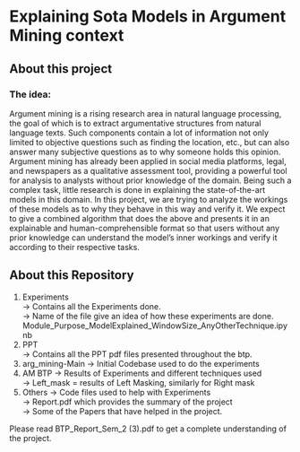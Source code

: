 # Explaining Sota Models in Argument Mining context

## About this project

### The idea:
Argument mining is a rising research area in natural language processing, the goal of which is
to extract argumentative structures from natural language texts. Such components contain a
lot of information not only limited to objective questions such as finding the location, etc., but
can also answer many subjective questions as to why someone holds this opinion. Argument
mining has already been applied in social media platforms, legal, and newspapers as a qualitative
assessment tool, providing a powerful tool for analysis to analysts without prior knowledge of
the domain.
Being such a complex task, little research is done in explaining the state-of-the-art models in
this domain. In this project, we are trying to analyze the workings of these models as to why
they behave in this way and verify it. We expect to give a combined algorithm that does the
above and presents it in an explainable and human-comprehensible format so that users without
any prior knowledge can understand the model’s inner workings and verify it according to their
respective tasks.

## About this Repository
1. Experiments <br /> 
    -> Contains all the Experiments done. <br /> 
    -> Name of the file give an idea of how these experiments are done. Module_Purpose_ModelExplained_WindowSize_AnyOtherTechnique.ipynb 
2. PPT <br /> 
    -> Contains all the PPT pdf files presented throughout the btp.<br /> 
3. arg_mining-Main
    -> Initial Codebase used to do the experiments <br /> 
4. AM BTP
    -> Results of Experiments and different techniques used <br /> 
    -> Left_mask = results of Left Masking, similarly for Right mask <br /> 
5. Others
    -> Code files used to help with Experiments <br /> 
    -> Report.pdf which provides the summary of the project <br /> 
    -> Some of the Papers that have helped in the project. <br /> 

Please read BTP_Report_Sem_2 (3).pdf to get a complete understanding of the project.
